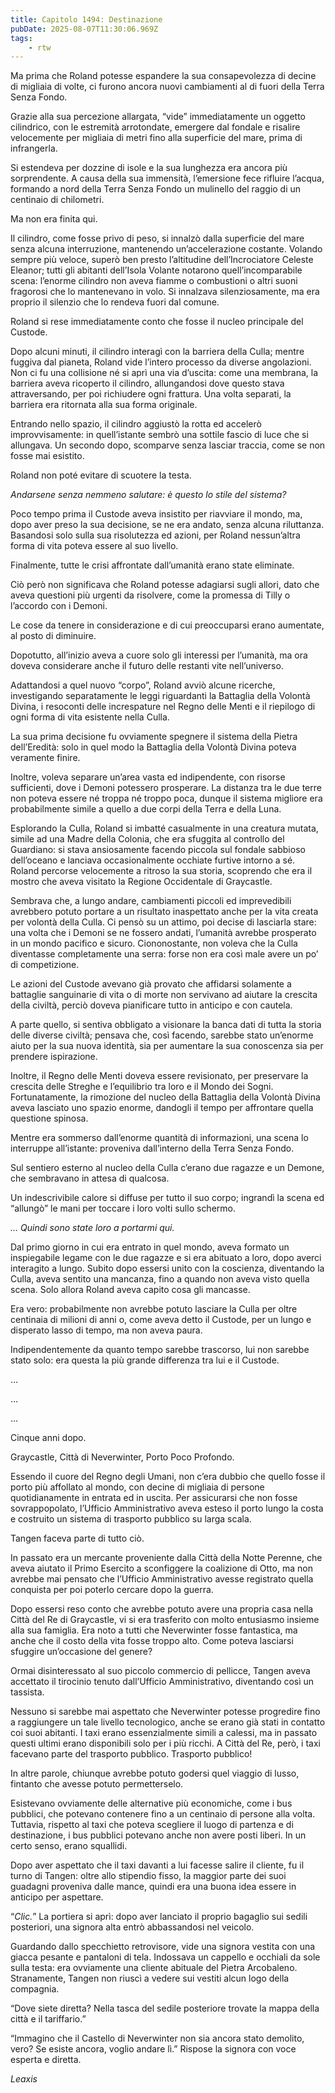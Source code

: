 ```yaml
---
title: Capitolo 1494: Destinazione
pubDate: 2025-08-07T11:30:06.969Z
tags:
    - rtw
---
```



Ma prima che Roland potesse espandere la sua consapevolezza di decine di migliaia di volte, ci furono ancora nuovi cambiamenti al di fuori della Terra Senza Fondo.


Grazie alla sua percezione allargata, “vide” immediatamente un oggetto cilindrico, con le estremità arrotondate, emergere dal fondale e risalire velocemente per migliaia di metri fino alla superficie del mare, prima di infrangerla.


Si estendeva per dozzine di isole e la sua lunghezza era ancora più sorprendente. A causa della sua immensità, l’emersione fece rifluire l’acqua, formando a nord della Terra Senza Fondo un mulinello del raggio di un centinaio di chilometri.


Ma non era finita qui.


Il cilindro, come fosse privo di peso, si innalzò dalla superficie del mare senza alcuna interruzione, mantenendo un’accelerazione costante. Volando sempre più veloce, superò ben presto l’altitudine dell’Incrociatore Celeste Eleanor; tutti gli abitanti dell’Isola Volante notarono quell’incomparabile scena: l’enorme cilindro non aveva fiamme o combustioni o altri suoni fragorosi che lo mantenevano in volo. Si innalzava silenziosamente, ma era proprio il silenzio che lo rendeva fuori dal comune.


Roland si rese immediatamente conto che fosse il nucleo principale del Custode.


Dopo alcuni minuti, il cilindro interagì con la barriera della Culla; mentre fuggiva dal pianeta, Roland vide l’intero processo da diverse angolazioni. Non ci fu una collisione né si aprì una via d’uscita: come una membrana, la barriera aveva ricoperto il cilindro, allungandosi dove questo stava attraversando, per poi richiudere ogni frattura. Una volta separati, la barriera era ritornata alla sua forma originale.


Entrando nello spazio, il cilindro aggiustò la rotta ed accelerò improvvisamente: in quell’istante sembrò una sottile fascio di luce che si allungava. Un secondo dopo, scomparve senza lasciar traccia, come se non fosse mai esistito.


Roland non poté evitare di scuotere la testa.


<em>Andarsene senza nemmeno salutare: è questo lo stile del sistema?</em>


Poco tempo prima il Custode aveva insistito per riavviare il mondo, ma, dopo aver preso la sua decisione, se ne era andato, senza alcuna riluttanza. Basandosi solo sulla sua risolutezza ed azioni, per Roland nessun’altra forma di vita poteva essere al suo livello.


Finalmente, tutte le crisi affrontate dall’umanità erano state eliminate.


Ciò però non significava che Roland potesse adagiarsi sugli allori, dato che aveva questioni più urgenti da risolvere, come la promessa di Tilly o l’accordo con i Demoni.


Le cose da tenere in considerazione e di cui preoccuparsi erano aumentate, al posto di diminuire.


Dopotutto, all’inizio aveva a cuore solo gli interessi per l’umanità, ma ora doveva considerare anche il futuro delle restanti vite nell’universo.


Adattandosi a quel nuovo “corpo”, Roland avviò alcune ricerche, investigando separatamente le leggi riguardanti la Battaglia della Volontà Divina, i resoconti delle increspature nel Regno delle Menti e il riepilogo di ogni forma di vita esistente nella Culla.


La sua prima decisione fu ovviamente spegnere il sistema della Pietra dell’Eredità: solo in quel modo la Battaglia della Volontà Divina poteva veramente finire.


Inoltre, voleva separare un’area vasta ed indipendente, con risorse sufficienti, dove i Demoni potessero prosperare. La distanza tra le due terre non poteva essere né troppa né troppo poca, dunque il sistema migliore era probabilmente simile a quello a due corpi della Terra e della Luna.


Esplorando la Culla, Roland si imbatté casualmente in una creatura mutata, simile ad una Madre della Colonia, che era sfuggita al controllo del Guardiano: si stava ansiosamente facendo piccola sul fondale sabbioso dell’oceano e lanciava occasionalmente occhiate furtive intorno a sé. Roland percorse velocemente a ritroso la sua storia, scoprendo che era il mostro che aveva visitato la Regione Occidentale di Graycastle.


Sembrava che, a lungo andare, cambiamenti piccoli ed imprevedibili avrebbero potuto portare a un risultato inaspettato anche per la vita creata per volontà della Culla. Ci pensò su un attimo, poi decise di lasciarla stare: una volta che i Demoni se ne fossero andati, l’umanità avrebbe prosperato in un mondo pacifico e sicuro. Ciononostante, non voleva che la Culla diventasse completamente una serra: forse non era così male avere un po’ di competizione.


Le azioni del Custode avevano già provato che affidarsi solamente a battaglie sanguinarie di vita o di morte non servivano ad aiutare la crescita della civiltà, perciò doveva pianificare tutto in anticipo e con cautela.


A parte quello, si sentiva obbligato a visionare la banca dati di tutta la storia delle diverse civiltà; pensava che, così facendo, sarebbe stato un’enorme aiuto per la sua nuova identità, sia per aumentare la sua conoscenza sia per prendere ispirazione.


Inoltre, il Regno delle Menti doveva essere revisionato, per preservare la crescita delle Streghe e l’equilibrio tra loro e il Mondo dei Sogni. Fortunatamente, la rimozione del nucleo della Battaglia della Volontà Divina aveva lasciato uno spazio enorme, dandogli il tempo per affrontare quella questione spinosa.


Mentre era sommerso dall’enorme quantità di informazioni, una scena lo interruppe all’istante: proveniva dall’interno della Terra Senza Fondo.


Sul sentiero esterno al nucleo della Culla c’erano due ragazze e un Demone, che sembravano in attesa di qualcosa.


Un indescrivibile calore si diffuse per tutto il suo corpo; ingrandì la scena ed “allungò” le mani per toccare i loro volti sullo schermo.


<em>… Quindi sono state loro a portarmi qui.</em>


Dal primo giorno in cui era entrato in quel mondo, aveva formato un inspiegabile legame con le due ragazze e si era abituato a loro, dopo averci interagito a lungo. Subito dopo essersi unito con la coscienza, diventando la Culla, aveva sentito una mancanza, fino a quando non aveva visto quella scena. Solo allora Roland aveva capito cosa gli mancasse.


Era vero: probabilmente non avrebbe potuto lasciare la Culla per oltre centinaia di milioni di anni o, come aveva detto il Custode, per un lungo e disperato lasso di tempo, ma non aveva paura.


Indipendentemente da quanto tempo sarebbe trascorso, lui non sarebbe stato solo: era questa la più grande differenza tra lui e il Custode.






…


…


…






Cinque anni dopo.


Graycastle, Città di Neverwinter, Porto Poco Profondo.


Essendo il cuore del Regno degli Umani, non c’era dubbio che quello fosse il porto più affollato al mondo, con decine di migliaia di persone quotidianamente in entrata ed in uscita. Per assicurarsi che non fosse sovrappopolato, l’Ufficio Amministrativo aveva esteso il porto lungo la costa e costruito un sistema di trasporto pubblico su larga scala.


Tangen faceva parte di tutto ciò.


In passato era un mercante proveniente dalla Città della Notte Perenne, che aveva aiutato il Primo Esercito a sconfiggere la coalizione di Otto, ma non avrebbe mai pensato che l’Ufficio Amministrativo avesse registrato quella conquista per poi poterlo cercare dopo la guerra.


Dopo essersi reso conto che avrebbe potuto avere una propria casa nella Città del Re di Graycastle, vi si era trasferito con molto entusiasmo insieme alla sua famiglia. Era noto a tutti che Neverwinter fosse fantastica, ma anche che il costo della vita fosse troppo alto. Come poteva lasciarsi sfuggire un’occasione del genere?


Ormai disinteressato al suo piccolo commercio di pellicce, Tangen aveva accettato il tirocinio tenuto dall’Ufficio Amministrativo, diventando così un tassista.


Nessuno si sarebbe mai aspettato che Neverwinter potesse progredire fino a raggiungere un tale livello tecnologico, anche se erano già stati in contatto coi suoi abitanti. I taxi erano essenzialmente simili a calessi, ma in passato questi ultimi erano disponibili solo per i più ricchi. A Città del Re, però, i taxi facevano parte del trasporto pubblico. Trasporto pubblico!


In altre parole, chiunque avrebbe potuto godersi quel viaggio di lusso, fintanto che avesse potuto permetterselo.


Esistevano ovviamente delle alternative più economiche, come i bus pubblici, che potevano contenere fino a un centinaio di persone alla volta. Tuttavia, rispetto al taxi che poteva scegliere il luogo di partenza e di destinazione, i bus pubblici potevano anche non avere posti liberi. In un certo senso, erano squallidi.


Dopo aver aspettato che il taxi davanti a lui facesse salire il cliente, fu il turno di Tangen: oltre allo stipendio fisso, la maggior parte dei suoi guadagni proveniva dalle mance, quindi era una buona idea essere in anticipo per aspettare.


“<em>Clic.</em>” La portiera si aprì: dopo aver lanciato il proprio bagaglio sui sedili posteriori, una signora alta entrò abbassandosi nel veicolo.


Guardando dallo specchietto retrovisore, vide una signora vestita con una giacca pesante e pantaloni di tela. Indossava un cappello e occhiali da sole sulla testa: era ovviamente una cliente abituale del Pietra Arcobaleno. Stranamente, Tangen non riuscì a vedere sui vestiti alcun logo della compagnia.


“Dove siete diretta? Nella tasca del sedile posteriore trovate la mappa della città e il tariffario.”


“Immagino che il Castello di Neverwinter non sia ancora stato demolito, vero? Se esiste ancora, voglio andare lì.” Rispose la signora con voce esperta e diretta.










<em>Leaxis</em>




                                


                                



